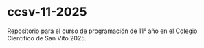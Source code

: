 # ccsv-11-2025
Repositorio para el curso de programación de 11° año en el Colegio Científico de San Vito 2025.
